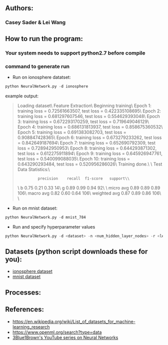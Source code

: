 ## Authors:
### Casey Sader & Lei Wang

## How to run the program:
### Your system needs to support python2.7 before compile

### command to generate run
* Run on ionosphere datatset:
```python
python NeuralNetwork.py -d ionosphere
```
example output:

>Loading dataset\\
>Feature Extraction\\
>Beginning training\\
>Epoch 1: training loss = 0.72561663507, test loss = 0.422335108695\\
>Epoch 2: training loss = 0.681297607546, test loss = 0.554629393048\\
>Epoch 3: training loss = 0.672293170259, test loss = 0.719649046129\\
>Epoch 4: training loss = 0.686131813937, test loss = 0.858675360532\\
>Epoch 5: training loss = 0.691383082703, test loss = 0.908847428365\\
>Epoch 6: training loss = 0.673279233262, test loss = 0.842649187694\\
>Epoch 7: training loss = 0.652690792309, test loss = 0.728942950953\\
>Epoch 8: training loss = 0.644293871302, test loss = 0.612275911894\\
>Epoch 9: training loss = 0.645926947761, test loss = 0.540099088035\\
>Epoch 10: training loss = 0.643290293484, test loss = 0.520956286026\\
>Training done.\\
>\\
>Test Data Statistics:\\
>
>              precision    recall  f1-score   support\\
>\\
>           b       0.75      0.21      0.33        14\\
>           g       0.89      0.99      0.94        92\\
>\\
>   micro avg       0.89      0.89      0.89       106\\
>   macro avg       0.82      0.60      0.64       106\\
>weighted avg       0.87      0.89      0.86       106\\
>\\


* Run on mnist dataset:
```python
python NeuralNetwork.py -d mnist_784
```
* Run and specify hyperparameter values 
```python
python NeuralNetwork.py -d <dataset> -n <num_hidden_layer_nodes> -r <learning_rate> -e <epochs> -b <batch_size>
```

## Datasets (python script downloads these for you):
* [ionosphere dataset](https://www.openml.org/d/59)
* [mnist dataset](https://www.openml.org/d/554)

## Processes:


## References:
* https://en.wikipedia.org/wiki/List_of_datasets_for_machine-learning_research
* https://www.openml.org/search?type=data
* [3Blue1Brown's YouTube series on Neural Networks](https://www.youtube.com/playlist?list=PLZHQObOWTQDNU6R1_67000Dx_ZCJB-3pi)